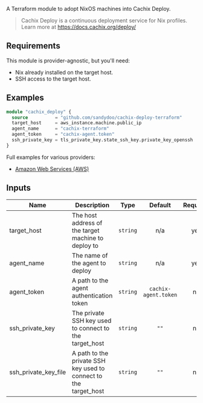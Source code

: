 A Terraform module to adopt NixOS machines into Cachix Deploy.

> Cachix Deploy is a continuous deployment service for Nix profiles.
> Learn more at https://docs.cachix.org/deploy/

## Requirements 

This module is provider-agnostic, but you'll need:

* Nix already installed on the target host.
* SSH access to the target host.

## Examples

```terraform
module "cachix_deploy" {
  source          = "github.com/sandydoo/cachix-deploy-terraform"
  target_host     = aws_instance.machine.public_ip
  agent_name      = "cachix-terraform"
  agent_token     = "cachix-agent.token"
  ssh_private_key = tls_private_key.state_ssh_key.private_key_openssh
}
```

Full examples for various providers:

* [Amazon Web Services (AWS)](examples/aws.tf)

## Inputs

| Name | Description | Type | Default | Required |
|------|-------------|:----:|:-----:|:-----:|
|target\_host | The host address of the target machine to deploy to | `string` | n/a | yes |
|agent\_name | The name of the agent to deploy | `string` | n/a | yes |
|agent\_token | A path to the agent authentication token | `string` | `cachix-agent.token` | no |
|ssh\_private\_key | The private SSH key used to connect to the target\_host | `string` | `""` | no |
|ssh\_private\_key\_file | A path to the private SSH key used to connect to the target\_host | `string` | `""` | no |
